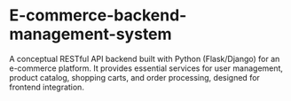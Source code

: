 # E-commerce-backend-management-system
A conceptual RESTful API backend built with Python (Flask/Django) for an e-commerce platform. It provides essential services for user management, product catalog, shopping carts, and order processing, designed for frontend integration.
